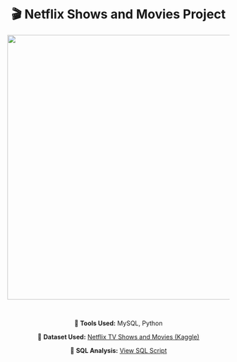 <h1 align="center">🎬 Netflix Shows and Movies Project</h1>

<p align="center">
  <img src="https://cdn.dribbble.com/userupload/34116929/file/original-26e501e97684a115bfff294b1f1d41b0.png" width="600">
</p>

<br>

<p align="center">
  🧰 <b>Tools Used:</b> MySQL, Python
</p>

<p align="center">
  📂 <b>Dataset Used:</b>
  <a href="https://www.kaggle.com/datasets/victorsoeiro/netflix-tv-shows-and-movies?select=titles.csv" target="_blank">
    Netflix TV Shows and Movies (Kaggle)
  </a>
</p>

<p align="center">
  🧾 <b>SQL Analysis:</b>
  <a href="NetflixProj.sql" target="_blank">
    View SQL Script
  </a>
</p>
